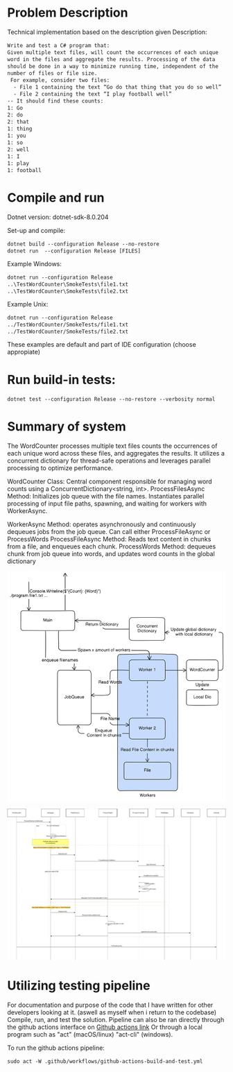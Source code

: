# Problem Description
Technical implementation based on the description given
Description:
```
Write and test a C# program that:
Given multiple text files, will count the occurrences of each unique word in the files and aggregate the results. Processing of the data should be done in a way to minimize running time, independent of the number of files or file size.
 For example, consider two files:
  - File 1 containing the text “Go do that thing that you do so well”
  - File 2 containing the text “I play football well”
-- It should find these counts: 
1: Go
2: do
2: that
1: thing
1: you
1: so
2: well
1: I
1: play
1: football
```

# Compile and run
Dotnet version: dotnet-sdk-8.0.204

Set-up and compile:
```
dotnet build --configuration Release --no-restore
dotnet run  --configuration Release [FILES]
```
Example Windows:
```
dotnet run --configuration Release ..\TestWordCounter\SmokeTests\file1.txt ..\TestWordCounter\SmokeTests\file2.txt 
```
Example Unix:
```
dotnet run --configuration Release ../TestWordCounter/SmokeTests/file1.txt ../TestWordCounter/SmokeTests/file2.txt 
```
These examples are default and part of IDE configuration (choose appropiate)
# Run build-in tests:
```
dotnet test --configuration Release --no-restore --verbosity normal
```

# Summary of system
The WordCounter processes multiple text files counts the occurrences of each unique word across these files, and aggregates the results. It utilizes a concurrent dictionary for thread-safe operations and leverages parallel processing to optimize performance.

WordCounter Class: Central component responsible for managing word counts using a ConcurrentDictionary<string, int>. 
ProcessFilesAsync Method: Initializes job queue with the file names. Instantiates parallel processing of input file paths, spawning, and waiting for workers with WorkerAsync.

WorkerAsync Method: operates asynchronously and continuously dequeues jobs from the job queue. Can call either ProcessFileAsync or ProcessWords
ProcessFileAsync Method: Reads text content in chunks from a file, and enqueues each chunk.
ProcessWords Method: dequeues chunk from job queue into words, and updates word counts in the global dictionary

![Components Text](diagram-export-4-19-2024-4_41_03-PM.png)

![Sequence Diagram](WordcounterUML.drawio.png)

# Utilizing testing pipeline
For documentation and purpose of the code that I have written for other developers looking at it. (aswell as myself when i return to the codebase)
Compile, run, and test the solution. Pipeline can also be ran directly through the github actions interface on [Github actions link](https://github.com/christosfranco/WordCounterRepo/actions)
Or through a local program such as "act" (macOS/linux) "act-cli" (windows).

To run the github actions pipeline:
```
sudo act -W .github/workflows/github-actions-build-and-test.yml
```
